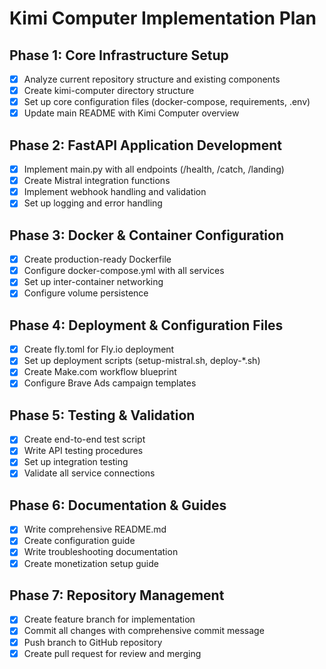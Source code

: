 # Kimi Computer Implementation Plan

## Phase 1: Core Infrastructure Setup
- [x] Analyze current repository structure and existing components
- [x] Create kimi-computer directory structure
- [x] Set up core configuration files (docker-compose, requirements, .env)
- [x] Update main README with Kimi Computer overview

## Phase 2: FastAPI Application Development
- [x] Implement main.py with all endpoints (/health, /catch, /landing)
- [x] Create Mistral integration functions
- [x] Implement webhook handling and validation
- [x] Set up logging and error handling

## Phase 3: Docker & Container Configuration
- [x] Create production-ready Dockerfile
- [x] Configure docker-compose.yml with all services
- [x] Set up inter-container networking
- [x] Configure volume persistence

## Phase 4: Deployment & Configuration Files
- [x] Create fly.toml for Fly.io deployment
- [x] Set up deployment scripts (setup-mistral.sh, deploy-*.sh)
- [x] Create Make.com workflow blueprint
- [x] Configure Brave Ads campaign templates

## Phase 5: Testing & Validation
- [x] Create end-to-end test script
- [x] Write API testing procedures
- [x] Set up integration testing
- [x] Validate all service connections

## Phase 6: Documentation & Guides
- [x] Write comprehensive README.md
- [x] Create configuration guide
- [x] Write troubleshooting documentation
- [x] Create monetization setup guide

## Phase 7: Repository Management
- [x] Create feature branch for implementation
- [x] Commit all changes with comprehensive commit message
- [x] Push branch to GitHub repository
- [x] Create pull request for review and merging